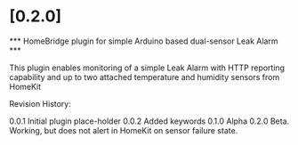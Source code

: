 # [0.2.0]

*** HomeBridge plugin for simple Arduino based dual-sensor Leak Alarm ***

This plugin enables monitoring of a simple Leak Alarm with HTTP reporting capability and up to two attached temperature and humidity sensors from HomeKit

Revision History:

0.0.1	Initial plugin place-holder
0.0.2   Added keywords
0.1.0	Alpha
0.2.0	Beta. Working, but does not alert in HomeKit on sensor failure state.



